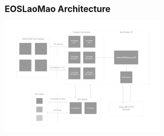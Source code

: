 # EOSLaoMao Architecture

<img src="https://github.com/EOSLaoMao/EOSLaoMao-architecture/blob/master/Infrastructure.svg">

